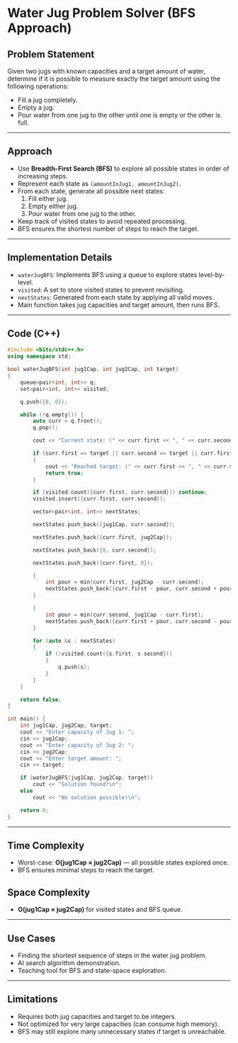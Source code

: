 # Water Jug Problem Solver (BFS Approach)

## Problem Statement
Given two jugs with known capacities and a target amount of water, determine if it is possible to measure exactly the target amount using the following operations:
- Fill a jug completely.
- Empty a jug.
- Pour water from one jug to the other until one is empty or the other is full.

---
## Approach
- Use **Breadth-First Search (BFS)** to explore all possible states in order of increasing steps.
- Represent each state as `(amountInJug1, amountInJug2)`.
- From each state, generate all possible next states:
  1. Fill either jug.
  2. Empty either jug.
  3. Pour water from one jug to the other.
- Keep track of visited states to avoid repeated processing.
- BFS ensures the shortest number of steps to reach the target.

---
## Implementation Details
- `waterJugBFS`: Implements BFS using a queue to explore states level-by-level.
- `visited`: A set to store visited states to prevent revisiting.
- `nextStates`: Generated from each state by applying all valid moves.
- Main function takes jug capacities and target amount, then runs BFS.

---
## Code (C++)

```cpp
#include <bits/stdc++.h>
using namespace std;

bool waterJugBFS(int jug1Cap, int jug2Cap, int target) 
{
    queue<pair<int, int>> q;
    set<pair<int, int>> visited;

    q.push({0, 0});

    while (!q.empty()) {
        auto curr = q.front();
        q.pop();

        cout << "Current state: (" << curr.first << ", " << curr.second << ")\n";

        if (curr.first == target || curr.second == target || curr.first + curr.second == target) 
        {
            cout << "Reached target: (" << curr.first << ", " << curr.second << ")\n";
            return true;
        }

        if (visited.count({curr.first, curr.second})) continue;
        visited.insert({curr.first, curr.second});

        vector<pair<int, int>> nextStates;

        nextStates.push_back({jug1Cap, curr.second});

        nextStates.push_back({curr.first, jug2Cap});

        nextStates.push_back({0, curr.second});

        nextStates.push_back({curr.first, 0});

        {
            int pour = min(curr.first, jug2Cap - curr.second);
            nextStates.push_back({curr.first - pour, curr.second + pour});
        }

        {
            int pour = min(curr.second, jug1Cap - curr.first);
            nextStates.push_back({curr.first + pour, curr.second - pour});
        }

        for (auto &s : nextStates) 
        {
            if (!visited.count({s.first, s.second})) 
            {
                q.push(s);
            }
        }
    }

    return false;
}

int main() {
    int jug1Cap, jug2Cap, target;
    cout << "Enter capacity of Jug 1: ";
    cin >> jug1Cap;
    cout << "Enter capacity of Jug 2: ";
    cin >> jug2Cap;
    cout << "Enter target amount: ";
    cin >> target;

    if (waterJugBFS(jug1Cap, jug2Cap, target))
        cout << "Solution found!\n";
    else
        cout << "No solution possible!\n";

    return 0;
}
```
---

## Time Complexity
- Worst-case: **O(jug1Cap × jug2Cap)** — all possible states explored once.
- BFS ensures minimal steps to reach the target.

## Space Complexity
- **O(jug1Cap × jug2Cap)** for visited states and BFS queue.
---

## Use Cases
- Finding the shortest sequence of steps in the water jug problem.
- AI search algorithm demonstration.
- Teaching tool for BFS and state-space exploration.

---
## Limitations
- Requires both jug capacities and target to be integers.
- Not optimized for very large capacities (can consume high memory).
- BFS may still explore many unnecessary states if target is unreachable.
